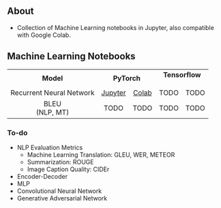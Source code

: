 ## About
* Collection of Machine Learning notebooks in Jupyter, also compatible with Google Colab.

## Machine Learning Notebooks
<table align="center"> 
  <tr>
    <td align="center"><b>Model</b></td>
    <td align="center" colspan="2"><b>PyTorch</b></td>
    <td align="center" colspan="2"><b>Tensorflow</b></p></td>
  </tr>
  <tr>
    <td align="center">Recurrent Neural Network</td><td align="center"><a href="https://github.com/gcunhase/ML-Notebook/blob/master/rnn_pytorch.ipynb">Jupyter</a></td>
    <td align="center"><a href="https://colab.research.google.com/github/gcunhase/ML-Notebook/blob/master/rnn_pytorch.ipynb">Colab</a></td>
    <td align="center">TODO</td><td align="center">TODO</td>
  </tr>
  <tr>
    <td align="center">BLEU</br>(NLP, MT)</td><td align="center">TODO</td>
    <td align="center">TODO</td>
    <td align="center">TODO</td><td align="center">TODO</td>
  </tr>
</table>


### To-do
* NLP Evaluation Metrics
    * Machine Learning Translation: GLEU, WER, METEOR
    * Summarization: ROUGE
    * Image Caption Quality: CIDEr
* Encoder-Decoder
* MLP
* Convolutional Neural Network
* Generative Adversarial Network
